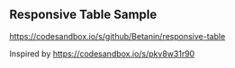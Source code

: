 ## Responsive Table Sample
https://codesandbox.io/s/github/Betanin/responsive-table

Inspired by https://codesandbox.io/s/pkv8w31r90
